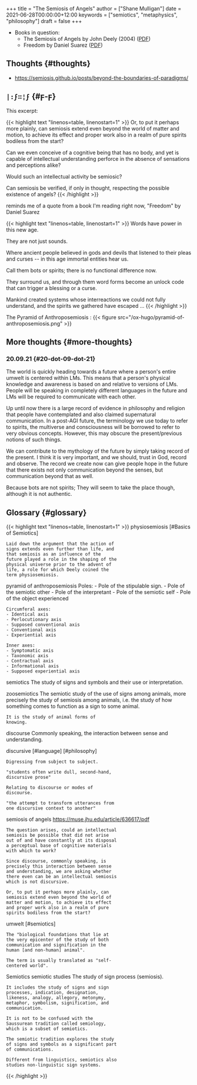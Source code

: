+++
title = "The Semiosis of Angels"
author = ["Shane Mulligan"]
date = 2021-06-28T00:00:00+12:00
keywords = ["semiotics", "metaphysics", "philosophy"]
draft = false
+++

-   Books in question:
    -   The Semiosis of Angels by John Deely (2004) ([PDF](https://muse.jhu.edu/article/636617/summary))
    -   Freedom by Daniel Suarez ([PDF](http://library.lol/main/A5CA1EAB4F3331CB1AC1DE3F4665C17D))


## Thoughts {#thoughts}

-   <https://semiosis.github.io/posts/beyond-the-boundaries-of-paradigms/>


## `|:ϝ∷¦ϝ` {#ϝ-ϝ}

This excerpt:

{{< highlight text "linenos=table, linenostart=1" >}}
Or, to put it perhaps more plainly, can
semiosis extend even beyond the world of
matter and motion, to achieve its effect and
proper work also in a realm of pure spirits
bodiless from the start?

Can we even conceive of a cognitive being that
has no body, and yet is capable of
intellectual understanding perforce in the
absence of sensations and perceptions alike?

Would such an intellectual activity be
semiosic?

Can semiosis be verified, if only in thought,
respecting the possible existence of angels?
{{< /highlight >}}

reminds me of a quote from a book I'm reading
right now, "Freedom" by Daniel Suarez

{{< highlight text "linenos=table, linenostart=1" >}}
Words have power in this new age.

They are not just sounds.

Where ancient people believed in gods and
devils that listened to their pleas and curses
-- in this age immortal entities hear us.

Call them bots or spirits; there is no
functional difference now.

They surround us, and through them word forms
become an unlock code that can trigger a
blessing or a curse.

Mankind created systems whose interreactions
we could not fully understand, and the spirits
we gathered have escaped ...
{{< /highlight >}}

The Pyramid of Anthroposemiosis
: {{< figure src="/ox-hugo/pyramid-of-anthroposemiosis.png" >}}


## More thoughts {#more-thoughts}


### 20.09.21 {#20-dot-09-dot-21}

The world is quickly heading towards a future where
a person's entire umwelt is centered within
LMs. This means that a person's physical
knowledge and awareness is based on and
relative to versions of LMs. People will be
speaking in completely different languages in
the future and LMs will be required to
communicate with each other.

Up until now there is a large record of
evidence in philosophy and religion that
people have contemplated and also claimed
supernatural communication. In a post-AGI
future, the terminology we use today to refer
to spirits, the multiverse and consciousness
will be borrowed to refer to very obvious
concepts. However, this may obscure the
present/previous notions of such things.

We can contribute to the mythology of the
future by simply taking record of the present.
I think it is very important, and we should,
trust in God, record and observe. The record
we create now can give people hope in the
future that there exists not only
communication beyond the senses, but
communication beyond that as well.

Because bots are not spirits; They will seem
to take the place though, although it is not
authentic.


## Glossary {#glossary}

{{< highlight text "linenos=table, linenostart=1" >}}
physiosemiosis
    [#Basics of Semiotics]

    Laid down the argument that the action of
    signs extends even further than life, and
    that semiosis as an influence of the
    future played a role in the shaping of the
    physical universe prior to the advent of
    life, a role for which Deely coined the
    term physiosemiosis.

pyramid of anthroposemiosis
    Poles:
    - Pole of the stipulable sign.
    - Pole of the semiotic other
    - Pole of the interpretant
    - Pole of the semiotic self
    - Pole of the object experienced

    Circumferal axes:
    - Identical axis
    - Perlocutionary axis
    - Supposed conventional axis
    - Conventional axis
    - Experiential axis

    Inner axes:
    - Symptomatic axis
    - Taxonomic axis
    - Contractual axis
    - Informational axis
    - Supposed experiential axis

semiotics
    The study of signs and symbols and their
    use or interpretation.

zoosemiotics
    The semiotic study of the use of signs
    among animals, more precisely the study of
    semiosis among animals, i.e. the study of
    how something comes to function as a sign
    to some animal.

    It is the study of animal forms of
    knowing.

discourse
    Commonly speaking, the interaction between
    sense and understanding.

discursive
    [#language]
    [#philosophy]

    Digressing from subject to subject.

    "students often write dull, second-hand,
    discursive prose"

    Relating to discourse or modes of
    discourse.

    "the attempt to transform utterances from
    one discursive context to another"

semiosis of angels
    https://muse.jhu.edu/article/636617/pdf

    The question arises, could an intellectual
    semiosis be possible that did not arise
    out of and have constantly at its disposal
    a perceptual base of cognitive materials
    with which to work?

    Since discourse, commonly speaking, is
    precisely this interaction between sense
    and understanding, we are asking whether
    there even can be an intellectual semiosis
    which is not discursive.

    Or, to put it perhaps more plainly, can
    semiosis extend even beyond the world of
    matter and motion, to achieve its effect
    and proper work also in a realm of pure
    spirits bodiless from the start?

umwelt
    [#semiotics]

    The "biological foundations that lie at
    the very epicenter of the study of both
    communication and signification in the
    human [and non-human] animal".

    The term is usually translated as "self-
    centered world".

Semiotics
semiotic studies
    The study of sign process (semiosis).

    It includes the study of signs and sign
    processes, indication, designation,
    likeness, analogy, allegory, metonymy,
    metaphor, symbolism, signification, and
    communication.

    It is not to be confused with the
    Saussurean tradition called semiology,
    which is a subset of semiotics.

    The semiotic tradition explores the study
    of signs and symbols as a significant part
    of communications.

    Different from linguistics, semiotics also
    studies non-linguistic sign systems.
{{< /highlight >}}